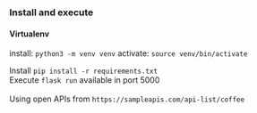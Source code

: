 ### Install and execute

#### Virtualenv
install: `python3 -m venv venv`
activate: `source venv/bin/activate`

Install `pip install -r requirements.txt`\
Execute `flask run` available in port 5000\
\
Using open APIs from `https://sampleapis.com/api-list/coffee`